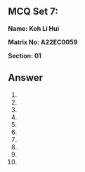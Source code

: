 ## MCQ Set 7:

**Name: Koh Li Hui**

**Matrix No: A22EC0059**

**Section: 01**

## Answer
1. 
2. 
3. 
4. 
5. 
6. 
7. 
8. 
9. 
10. 
